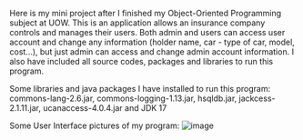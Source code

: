 Here is my mini project after I finished my Object-Oriented Programming subject at UOW. This is an application allows an insurance company controls and manages their users. Both admin and users can access user account and change any information (holder name, car - type of car, model, cost...), but just admin can access and change admin account information. I also have included all source codes, packages and libraries to run this program.

Some libraries and java packages I have installed to run this program: commons-lang-2.6.jar, commons-logging-1.13.jar, hsqldb.jar, jackcess-2.1.11.jar, ucanaccess-4.0.4.jar and JDK 17

Some User Interface pictures of my program:
![image](https://user-images.githubusercontent.com/60871839/180447427-9b910ba2-dcc0-4c26-99a4-5b4d132e2ae0.png)

